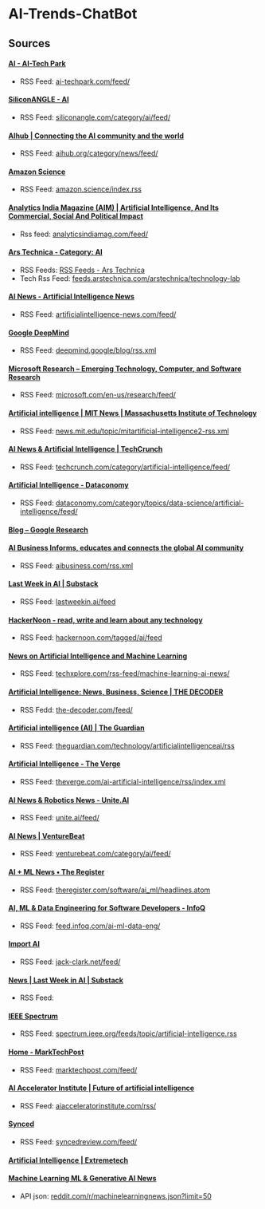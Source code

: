 # AI-Trends-ChatBot

## Sources

#### [AI - AI-Tech Park](https://ai-techpark.com/ai/)

- RSS Feed: [ai-techpark.com/feed/](https://ai-techpark.com/feed/)

#### [SiliconANGLE - AI](https://siliconangle.com/category/ai/)

- RSS Feed: [siliconangle.com/category/ai/feed/](https://siliconangle.com/category/ai/feed/)

#### [ΑΙhub | Connecting the AI community and the world](https://aihub.org/category/news/)

- RSS Feed: [aihub.org/category/news/feed/](https://aihub.org/category/news/feed/)

#### [Amazon Science](https://www.amazon.science/)

- RSS Feed: [amazon.science/index.rss](https://www.amazon.science/index.rss)

#### [Analytics India Magazine (AIM) | Artificial Intelligence, And Its Commercial, Social And Political Impact](https://analyticsindiamag.com/)

- Rss feed: [analyticsindiamag.com/feed/](https://analyticsindiamag.com/feed/)

#### [Ars Technica - Category: AI](https://arstechnica.com/ai/)

- RSS Feeds: [RSS Feeds - Ars Technica](https://arstechnica.com/rss-feeds/)
- Tech Rss Feed: [feeds.arstechnica.com/arstechnica/technology-lab](https://feeds.arstechnica.com/arstechnica/technology-lab)

#### [AI News - Artificial Intelligence News](https://www.artificialintelligence-news.com/)

- RSS Feed: [artificialintelligence-news.com/feed/](https://www.artificialintelligence-news.com/feed/)

#### [Google DeepMind](https://deepmind.google/discover/blog/)

- RSS Feed: [deepmind.google/blog/rss.xml](https://deepmind.google/blog/rss.xml)

#### [Microsoft Research – Emerging Technology, Computer, and Software Research](https://www.microsoft.com/en-us/research/)

- RSS Feed: [microsoft.com/en-us/research/feed/](https://www.microsoft.com/en-us/research/feed/)

#### [Artificial intelligence | MIT News | Massachusetts Institute of Technology](https://news.mit.edu/topic/artificial-intelligence2)

- RSS Feed: [news.mit.edu/topic/mitartificial-intelligence2-rss.xml](https://news.mit.edu/topic/mitartificial-intelligence2-rss.xml)

#### [AI News &amp; Artificial Intelligence | TechCrunch](https://techcrunch.com/category/artificial-intelligence/)

- RSS Feed: [techcrunch.com/category/artificial-intelligence/feed/](https://techcrunch.com/category/artificial-intelligence/feed/)

#### [Artificial Intelligence - Dataconomy](https://dataconomy.com/category/topics/data-science/artificial-intelligence/)

- RSS Feed: [dataconomy.com/category/topics/data-science/artificial-intelligence/feed/](https://dataconomy.com/category/topics/data-science/artificial-intelligence/feed/)

#### [Blog – Google Research](https://research.google/blog/)

#### [AI Business Informs, educates and connects the global AI community](https://aibusiness.com/)

- RSS Feed: [aibusiness.com/rss.xml](https://aibusiness.com/rss.xml)

#### [Last Week in AI | Substack](https://lastweekin.ai/)

- RSS Feed: [lastweekin.ai/feed](https://lastweekin.ai/feed)

#### [HackerNoon - read, write and learn about any technology](https://hackernoon.com/)

- RSS Feed: [hackernoon.com/tagged/ai/feed](https://hackernoon.com/tagged/ai/feed)

#### [News on Artificial Intelligence and Machine Learning](https://techxplore.com/machine-learning-ai-news/)

- RSS Feed: [techxplore.com/rss-feed/machine-learning-ai-news/](https://techxplore.com/rss-feed/machine-learning-ai-news/)

#### [Artificial Intelligence: News, Business, Science | THE DECODER](https://the-decoder.com/)

- RSS Fedd: [the-decoder.com/feed/](https://the-decoder.com/feed/)

#### [Artificial intelligence (AI) | The Guardian](https://www.theguardian.com/technology/artificialintelligenceai)

- RSS Feed: [theguardian.com/technology/artificialintelligenceai/rss](https://www.theguardian.com/technology/artificialintelligenceai/rss)

#### [Artificial Intelligence - The Verge](https://www.theverge.com/ai-artificial-intelligence)

- RSS Feed: [theverge.com/ai-artificial-intelligence/rss/index.xml](https://www.theverge.com/ai-artificial-intelligence/rss/index.xml)

#### [AI News &amp; Robotics News - Unite.AI](https://www.unite.ai/)

- RSS Feed: [unite.ai/feed/](https://www.unite.ai/feed/)

#### [AI News | VentureBeat](https://venturebeat.com/category/ai/)

- RSS Feed: [venturebeat.com/category/ai/feed/](https://venturebeat.com/category/ai/feed/)

#### [AI + ML News • The Register](https://www.theregister.com/software/ai_ml/)

- RSS Feed: [theregister.com/software/ai_ml/headlines.atom](https://www.theregister.com/software/ai_ml/headlines.atom)

#### [AI, ML &amp; Data Engineering for Software Developers - InfoQ](https://www.infoq.com/ai-ml-data-eng/)

- RSS Feed: [feed.infoq.com/ai-ml-data-eng/](https://feed.infoq.com/ai-ml-data-eng/)

#### [Import AI](https://jack-clark.net/)

- RSS Feed: [jack-clark.net/feed/](https://jack-clark.net/feed/)

#### [News | Last Week in AI | Substack](https://lastweekin.ai/s/news)

- RSS Feed:

#### [IEEE Spectrum](https://spectrum.ieee.org/)

- RSS Feed: [spectrum.ieee.org/feeds/topic/artificial-intelligence.rss](https://spectrum.ieee.org/feeds/topic/artificial-intelligence.rss)

#### [Home - MarkTechPost](https://www.marktechpost.com/)

- RSS Feed: [marktechpost.com/feed/](https://www.marktechpost.com/feed/)

#### [AI Accelerator Institute | Future of artificial intelligence](https://www.aiacceleratorinstitute.com/)

- RSS Feed: [aiacceleratorinstitute.com/rss/](https://www.aiacceleratorinstitute.com/rss/)

#### [Synced](https://syncedreview.com/)

- RSS Feed: [syncedreview.com/feed/](https://syncedreview.com/feed/)

#### [Artificial Intelligence | Extremetech](https://www.extremetech.com/tag/artificial-intelligence)

#### [Machine Learning ML &amp; Generative AI News](https://www.reddit.com/r/machinelearningnews/)

- API json: [reddit.com/r/machinelearningnews.json?limit=50](https://www.reddit.com/r/machinelearningnews.json?limit=50)

